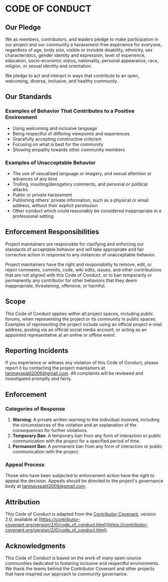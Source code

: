 # CODE OF CONDUCT

## Our Pledge

We as members, contributors, and leaders pledge to make participation in our project and our community a harassment-free experience for everyone, regardless of age, body size, visible or invisible disability, ethnicity, sex characteristics, gender identity and expression, level of experience, education, socio-economic status, nationality, personal appearance, race, religion, or sexual identity and orientation.

We pledge to act and interact in ways that contribute to an open, welcoming, diverse, inclusive, and healthy community.

## Our Standards

### Examples of Behavior That Contributes to a Positive Environment

- Using welcoming and inclusive language
- Being respectful of differing viewpoints and experiences
- Gracefully accepting constructive criticism
- Focusing on what is best for the community
- Showing empathy towards other community members

### Examples of Unacceptable Behavior

- The use of sexualized language or imagery, and sexual attention or advances of any kind
- Trolling, insulting/derogatory comments, and personal or political attacks
- Public or private harassment
- Publishing others' private information, such as a physical or email address, without their explicit permission
- Other conduct which could reasonably be considered inappropriate in a professional setting

## Enforcement Responsibilities

Project maintainers are responsible for clarifying and enforcing our standards of acceptable behavior and will take appropriate and fair corrective action in response to any instances of unacceptable behavior.

Project maintainers have the right and responsibility to remove, edit, or reject comments, commits, code, wiki edits, issues, and other contributions that are not aligned with this Code of Conduct, or to ban temporarily or permanently any contributor for other behaviors that they deem inappropriate, threatening, offensive, or harmful.

## Scope

This Code of Conduct applies within all project spaces, including public forums, when representing the project or its community in public spaces. Examples of representing the project include using an official project e-mail address, posting via an official social media account, or acting as an appointed representative at an online or offline event.

## Reporting Incidents

If you experience or witness any violation of this Code of Conduct, please report it by contacting the project maintainers at [tanmayspatil2006@gmail.com](mailto:tanmayspatil2006@gmail.com). All complaints will be reviewed and investigated promptly and fairly.

## Enforcement

### Categories of Response

1. **Warning**: A private written warning to the individual involved, including the circumstances of the violation and an explanation of the consequences for further violations.
2. **Temporary Ban**: A temporary ban from any form of interaction or public communication with the project for a specified period of time.
3. **Permanent Ban**: A permanent ban from any form of interaction or public communication with the project.

### Appeal Process

Those who have been subjected to enforcement action have the right to appeal the decision. Appeals should be directed to the project's governance body at [tanmayspatil2006@gmail.com](mailto:tanmayspatil2006@gmail.com).

## Attribution

This Code of Conduct is adapted from the [Contributor Covenant](https://contributor-covenant.org), version 2.0, available at [https://contributor-covenant.org/version/2/0/code_of_conduct.html](https://contributor-covenant.org/version/2/0/code_of_conduct.html).

## Acknowledgments

This Code of Conduct is based on the work of many open-source communities dedicated to fostering inclusive and respectful environments. We thank the teams behind the Contributor Covenant and other projects that have inspired our approach to community governance.
